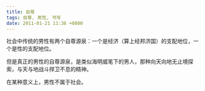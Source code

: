```yaml
---
title: 自尊
tags: 自尊, 男性, 书写
date: 2011-01-21 11:36 +0800
---
```



社会中传统的男性有两个自尊源泉：一个是经济（算上经邦济国）的支配地位，一个是性的支配地位。

但是真正的男性的自尊源泉，是类似海明威笔下的男人，那种向天向地无止境探索，与天与地战斗捍卫不息的精神。

在某种意义上，男性不属于社会。

